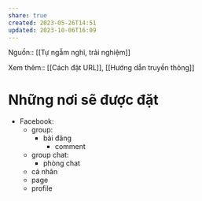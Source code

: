 ```yaml
---
share: true
created: 2023-05-26T14:51
updated: 2023-10-06T16:09
---
```

Nguồn:: [[Tự ngẫm nghĩ, trải nghiệm]]

Xem thêm:: [[Cách đặt URL]], [[Hướng dẫn truyền thông]]
# Những nơi sẽ được đặt
- Facebook:
	- group:
		- bài đăng
			- comment
	- group chat:
		- phòng chat
	- cá nhân
	- page
	- profile
